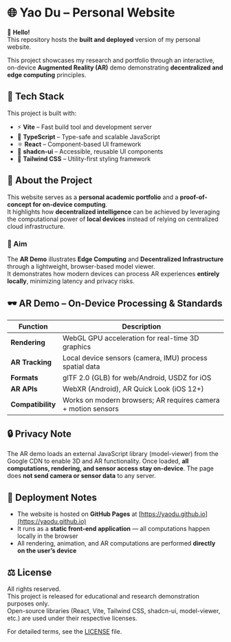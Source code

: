 # 🌐 Yao Du – Personal Website

👋 **Hello!**  
This repository hosts the **built and deployed** version of my personal website.

This project showcases my research and portfolio through an interactive, on-device **Augmented Reality (AR)** demo demonstrating **decentralized and edge computing** principles.

## 🚀 Tech Stack

This project is built with:
- ⚡ **Vite** – Fast build tool and development server  
- 🧩 **TypeScript** – Type-safe and scalable JavaScript  
- ⚛️ **React** – Component-based UI framework  
- 🧱 **shadcn-ui** – Accessible, reusable UI components  
- 🎨 **Tailwind CSS** – Utility-first styling framework  

## 🧠 About the Project

This website serves as a **personal academic portfolio** and a **proof-of-concept for on-device computing**.  
It highlights how **decentralized intelligence** can be achieved by leveraging the computational power of **local devices** instead of relying on centralized cloud infrastructure.

### 🎯 Aim

The **AR Demo** illustrates **Edge Computing** and **Decentralized Infrastructure** through a lightweight, browser-based model viewer.  
It demonstrates how modern devices can process AR experiences **entirely locally**, minimizing latency and privacy risks.

## 🕶️ AR Demo – On-Device Processing & Standards

| Function | Description |
|-----------|--------------|
| **Rendering** | WebGL GPU acceleration for real-time 3D graphics |
| **AR Tracking** | Local device sensors (camera, IMU) process spatial data |
| **Formats** | glTF 2.0 (GLB) for web/Android, USDZ for iOS |
| **AR APIs** | WebXR (Android), AR Quick Look (iOS 12+) |
| **Compatibility** | Works on modern browsers; AR requires camera + motion sensors |

## 🔒 Privacy Note
The AR demo loads an external JavaScript library (model-viewer) from the Google CDN to enable 3D and AR functionality.
Once loaded, **all computations, rendering, and sensor access stay on-device**.
The page does **not send camera or sensor data** to any server.

## 🧩 Deployment Notes

- The website is hosted on **GitHub Pages** at [https://yaodu.github.io](https://yaodu.github.io)  
- It runs as a **static front-end application** — all computations happen locally in the browser
- All rendering, animation, and AR computations are performed **directly on the user’s device**

## ⚖️ License

All rights reserved.  
This project is released for educational and research demonstration purposes only.  
Open-source libraries (React, Vite, Tailwind CSS, shadcn-ui, model-viewer, etc.) are used under their respective licenses.

For detailed terms, see the [LICENSE](./LICENSE.txt) file.
